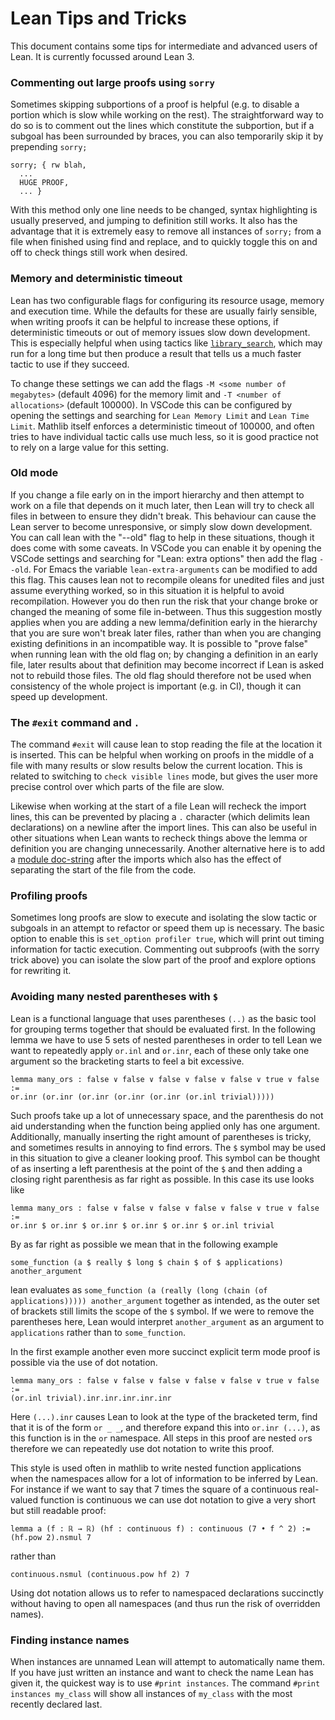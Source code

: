 # Lean Tips and Tricks

This document contains some tips for intermediate and advanced users of Lean.
It is currently focussed around Lean 3.

### Commenting out large proofs using `sorry`

Sometimes skipping subportions of a proof is helpful (e.g. to disable a portion which is slow while working on the rest). The straightforward way to do so is to comment out the lines which constitute the subportion, but if a subgoal has been surrounded by braces, you can also temporarily skip it by prepending `sorry;`
```
sorry; { rw blah,
  ...
  HUGE PROOF,
  ... }
```
With this method only one line needs to be changed, syntax highlighting is usually preserved, and jumping to definition still works. It also has the advantage that it is extremely easy to remove all instances of `sorry;` from a file when finished using find and replace, and to quickly toggle this on and off to check things still work when desired.

### Memory and deterministic timeout
Lean has two configurable flags for configuring its resource usage, memory and execution time.
While the defaults for these are usually fairly sensible, when writing proofs it can be helpful to increase these options, if deterministic timeouts or out of memory issues slow down development.
This is especially helpful when using tactics like [`library_search`](/mathlib_docs/tactics.html#library_search), which may run for a long time but then produce a result that tells us a much faster tactic to use if they succeed.

To change these settings we can add the flags `-M <some number of megabytes>` (default 4096) for the memory limit and `-T <number of allocations>` (default 100000).
In VSCode this can be configured by opening the settings and searching for `Lean Memory Limit` and `Lean Time Limit`.
Mathlib itself enforces a deterministic timeout of 100000, and often tries to have individual tactic calls use much less, so it is good practice not to rely on a large value for this setting.


### Old mode
If you change a file early on in the import hierarchy and then attempt to work on a file that depends on it much later, then Lean will try to check all files in between to ensure they didn't break.
This behaviour can cause the Lean server to become unresponsive, or simply slow down development.
You can call lean with the "--old" flag to help in these situations, though it does come with some caveats.
In VSCode you can enable it by opening the VSCode settings and searching for "Lean: extra options" then add the flag `--old`.
For Emacs the variable `lean-extra-arguments` can be modified to add this flag.
This causes lean not to recompile oleans for unedited files and just assume everything worked, so in this situation it is helpful to avoid recompilation.
However you do then run the risk that your change broke or changed the meaning of some file in-between. Thus this suggestion mostly applies when you are adding a new lemma/definition early in the hierarchy that you are sure won't break later files, rather than when you are changing existing definitions in an incompatible way.
It is possible to "prove false" when running lean with the old flag on; by changing a definition in an early file, later results about that definition may become incorrect if Lean is asked not to rebuild those files.
The old flag should therefore not be used when consistency of the whole project is important (e.g. in CI), though it can speed up development.

### The `#exit` command and `.`

The command `#exit` will cause lean to stop reading the file at the location it is inserted.
This can be helpful when working on proofs in the middle of a file with many results or slow results below the current location.
This is related to switching to `check visible lines` mode, but gives the user more precise control over which parts of the file are slow.

Likewise when working at the start of a file Lean will recheck the import lines, this can be prevented by placing a `.` character (which delimits lean declarations) on a newline after the import lines.
This can also be useful in other situations when Lean wants to recheck things above the lemma or definition you are changing unnecessarily.
Another alternative here is to add a [module doc-string](contribute/doc.html#header-comment) after the imports which also has the effect of separating the start of the file from the code.

### Profiling proofs

Sometimes long proofs are slow to execute and isolating the slow tactic or subgoals in an attempt to refactor or speed them up is necessary.
The basic option to enable this is `set_option profiler true`, which will print out timing information for tactic execution.
Commenting out subproofs (with the sorry trick above) you can isolate the slow part of the proof and explore options for rewriting it.


### Avoiding many nested parentheses with `$`

Lean is a functional language that uses parentheses `(..)` as the basic tool for grouping terms together that should be evaluated first.
In the following lemma we have to use 5 sets of nested parentheses in order to tell Lean we want to repeatedly apply `or.inl` and `or.inr`, each of these only take one argument so the bracketing starts to feel a bit excessive.
```lean
lemma many_ors : false ∨ false ∨ false ∨ false ∨ false ∨ true ∨ false :=
or.inr (or.inr (or.inr (or.inr (or.inr (or.inl trivial)))))
```
Such proofs take up a lot of unnecessary space, and the parenthesis do not aid understanding when the function being applied only has one argument. Additionally, manually inserting the right amount of parentheses is tricky, and sometimes results in annoying to find errors.
The `$` symbol may be used in this situation to give a cleaner looking proof.
This symbol can be thought of as inserting a left parenthesis at the point of the `$` and then adding a closing right parenthesis as far right as possible.
In this case its use looks like
```lean
lemma many_ors : false ∨ false ∨ false ∨ false ∨ false ∨ true ∨ false :=
or.inr $ or.inr $ or.inr $ or.inr $ or.inr $ or.inl trivial
```

By as far right as possible we mean that in the following example
```lean
some_function (a $ really $ long $ chain $ of $ applications) another_argument
```
lean evaluates as `some_function (a (really (long (chain (of applications))))) another_argument` together as intended, as the outer set of brackets still limits the scope of the `$` symbol.
If we were to remove the parentheses here, Lean would interpret `another_argument` as an argument to `applications` rather than to `some_function`.

In the first example another even more succinct explicit term mode proof is possible via the use of dot notation.
```lean
lemma many_ors : false ∨ false ∨ false ∨ false ∨ false ∨ true ∨ false :=
(or.inl trivial).inr.inr.inr.inr.inr
```
Here `(...).inr` causes Lean to look at the type of the bracketed term, find that it is of the form `or _ _`, and therefore expand this into `or.inr (...)`, as this function is in the `or` namespace.
All steps in this proof are nested `or`s therefore we can repeatedly use dot notation to write this proof.

This style is used often in mathlib to write nested function applications when the namespaces allow for a lot of information to be inferred by Lean.
For instance if we want to say that 7 times the square of a continuous real-valued function is continuous we can use dot notation to give a very short but still readable proof:
```lean
lemma a (f : ℝ → ℝ) (hf : continuous f) : continuous (7 • f ^ 2) :=
(hf.pow 2).nsmul 7
```
rather than
```lean
continuous.nsmul (continuous.pow hf 2) 7
```
Using dot notation allows us to refer to namespaced declarations succinctly without having to open all namespaces (and thus run the risk of overridden names).


### Finding instance names

When instances are unnamed Lean will attempt to automatically name them.
If you have just written an instance and want to check the name Lean has given it, the quickest way is to use `#print instances`.
The command `#print instances my_class` will show all instances of `my_class` with the most recently declared last.
